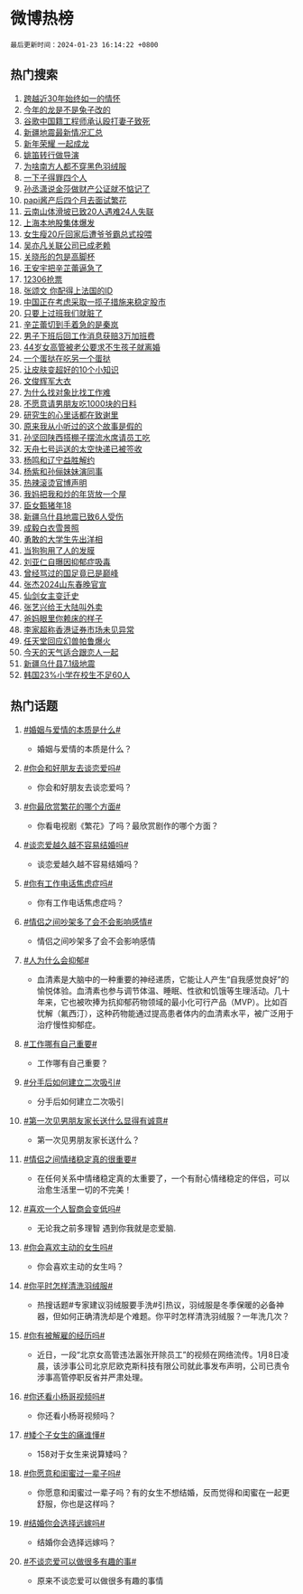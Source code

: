 # 微博热榜

`最后更新时间：2024-01-23 16:14:22 +0800`

## 热门搜索

1. [跨越近30年始终如一的情怀](https://m.weibo.cn/search?containerid=100103type%3D1%26t%3D10%26q%3D%23%E8%B7%A8%E8%B6%8A%E8%BF%9130%E5%B9%B4%E5%A7%8B%E7%BB%88%E5%A6%82%E4%B8%80%E7%9A%84%E6%83%85%E6%80%80%23&stream_entry_id=51&isnewpage=1&extparam=seat%3D1%26stream_entry_id%3D51%26pos%3D0%26c_type%3D51%26q%3D%2523%25E8%25B7%25A8%25E8%25B6%258A%25E8%25BF%259130%25E5%25B9%25B4%25E5%25A7%258B%25E7%25BB%2588%25E5%25A6%2582%25E4%25B8%2580%25E7%259A%2584%25E6%2583%2585%25E6%2580%2580%2523%26dgr%3D0%26cate%3D10103%26filter_type%3Drealtimehot%26display_time%3D1705997660%26pre_seqid%3D170599766097191663797)
1. [今年的龙是不是兔子改的](https://m.weibo.cn/search?containerid=100103type%3D1%26t%3D10%26q%3D%23%E4%BB%8A%E5%B9%B4%E7%9A%84%E9%BE%99%E6%98%AF%E4%B8%8D%E6%98%AF%E5%85%94%E5%AD%90%E6%94%B9%E7%9A%84%23&stream_entry_id=31&isnewpage=1&extparam=seat%3D1%26filter_type%3Drealtimehot%26flag%3D2%26dgr%3D0%26band_rank%3D1%26cate%3D5001%26q%3D%2523%25E4%25BB%258A%25E5%25B9%25B4%25E7%259A%2584%25E9%25BE%2599%25E6%2598%25AF%25E4%25B8%258D%25E6%2598%25AF%25E5%2585%2594%25E5%25AD%2590%25E6%2594%25B9%25E7%259A%2584%2523%26pos%3D0%26c_type%3D31%26realpos%3D1%26stream_entry_id%3D31%26lcate%3D5001%26display_time%3D1705997660%26pre_seqid%3D170599766097191663797)
1. [谷歌中国籍工程师承认殴打妻子致死](https://m.weibo.cn/search?containerid=100103type%3D1%26t%3D10%26q%3D%23%E8%B0%B7%E6%AD%8C%E4%B8%AD%E5%9B%BD%E7%B1%8D%E5%B7%A5%E7%A8%8B%E5%B8%88%E6%89%BF%E8%AE%A4%E6%AE%B4%E6%89%93%E5%A6%BB%E5%AD%90%E8%87%B4%E6%AD%BB%23&stream_entry_id=31&isnewpage=1&extparam=seat%3D1%26filter_type%3Drealtimehot%26flag%3D1%26dgr%3D0%26band_rank%3D2%26cate%3D5001%26q%3D%2523%25E8%25B0%25B7%25E6%25AD%258C%25E4%25B8%25AD%25E5%259B%25BD%25E7%25B1%258D%25E5%25B7%25A5%25E7%25A8%258B%25E5%25B8%2588%25E6%2589%25BF%25E8%25AE%25A4%25E6%25AE%25B4%25E6%2589%2593%25E5%25A6%25BB%25E5%25AD%2590%25E8%2587%25B4%25E6%25AD%25BB%2523%26pos%3D1%26c_type%3D31%26realpos%3D2%26stream_entry_id%3D31%26lcate%3D5001%26display_time%3D1705997660%26pre_seqid%3D170599766097191663797)
1. [新疆地震最新情况汇总](https://m.weibo.cn/search?containerid=100103type%3D1%26t%3D10%26q%3D%23%E6%96%B0%E7%96%86%E5%9C%B0%E9%9C%87%E6%9C%80%E6%96%B0%E6%83%85%E5%86%B5%E6%B1%87%E6%80%BB%23&stream_entry_id=31&isnewpage=1&extparam=seat%3D1%26filter_type%3Drealtimehot%26flag%3D0%26dgr%3D0%26band_rank%3D3%26cate%3D5001%26q%3D%2523%25E6%2596%25B0%25E7%2596%2586%25E5%259C%25B0%25E9%259C%2587%25E6%259C%2580%25E6%2596%25B0%25E6%2583%2585%25E5%2586%25B5%25E6%25B1%2587%25E6%2580%25BB%2523%26pos%3D2%26c_type%3D31%26realpos%3D3%26stream_entry_id%3D31%26lcate%3D5001%26display_time%3D1705997660%26pre_seqid%3D170599766097191663797)
1. [新年荣耀 一起成龙](https://m.weibo.cn/search?containerid=100103type%3D1%26t%3D10%26q%3D%23%E6%96%B0%E5%B9%B4%E8%8D%A3%E8%80%80+%E4%B8%80%E8%B5%B7%E6%88%90%E9%BE%99%23&stream_entry_id=31&isnewpage=1&extparam=seat%3D1%26filter_type%3Drealtimehot%26q%3D%2523%25E6%2596%25B0%25E5%25B9%25B4%25E8%258D%25A3%25E8%2580%2580%2520%25E4%25B8%2580%25E8%25B5%25B7%25E6%2588%2590%25E9%25BE%2599%2523%26dgr%3D0%26band_rank%3D4%26adid%3D219749%26pos%3D3%26is_ad_pos%3D1%26topic_ad%3D1%26c_type%3D31%26cate%3D5001%26stream_entry_id%3D31%26lcate%3D5001%26display_time%3D1705997660%26pre_seqid%3D170599766097191663797)
1. [姚笛转行做导演](https://m.weibo.cn/search?containerid=100103type%3D1%26t%3D10%26q%3D%E5%A7%9A%E7%AC%9B%E8%BD%AC%E8%A1%8C%E5%81%9A%E5%AF%BC%E6%BC%94&stream_entry_id=31&isnewpage=1&extparam=seat%3D1%26filter_type%3Drealtimehot%26flag%3D1%26dgr%3D0%26band_rank%3D4%26cate%3D5001%26q%3D%25E5%25A7%259A%25E7%25AC%259B%25E8%25BD%25AC%25E8%25A1%258C%25E5%2581%259A%25E5%25AF%25BC%25E6%25BC%2594%26pos%3D4%26c_type%3D31%26realpos%3D4%26stream_entry_id%3D31%26lcate%3D5001%26display_time%3D1705997660%26pre_seqid%3D170599766097191663797)
1. [为啥南方人都不穿黑色羽绒服](https://m.weibo.cn/search?containerid=100103type%3D1%26t%3D10%26q%3D%23%E4%B8%BA%E5%95%A5%E5%8D%97%E6%96%B9%E4%BA%BA%E9%83%BD%E4%B8%8D%E7%A9%BF%E9%BB%91%E8%89%B2%E7%BE%BD%E7%BB%92%E6%9C%8D%23&stream_entry_id=31&isnewpage=1&extparam=seat%3D1%26filter_type%3Drealtimehot%26flag%3D2%26dgr%3D0%26band_rank%3D5%26cate%3D5001%26q%3D%2523%25E4%25B8%25BA%25E5%2595%25A5%25E5%258D%2597%25E6%2596%25B9%25E4%25BA%25BA%25E9%2583%25BD%25E4%25B8%258D%25E7%25A9%25BF%25E9%25BB%2591%25E8%2589%25B2%25E7%25BE%25BD%25E7%25BB%2592%25E6%259C%258D%2523%26pos%3D5%26c_type%3D31%26realpos%3D5%26stream_entry_id%3D31%26lcate%3D5001%26display_time%3D1705997660%26pre_seqid%3D170599766097191663797)
1. [一下子得罪四个人](https://m.weibo.cn/search?containerid=100103type%3D1%26t%3D10%26q%3D%E4%B8%80%E4%B8%8B%E5%AD%90%E5%BE%97%E7%BD%AA%E5%9B%9B%E4%B8%AA%E4%BA%BA&stream_entry_id=31&isnewpage=1&extparam=seat%3D1%26filter_type%3Drealtimehot%26flag%3D1%26dgr%3D0%26band_rank%3D6%26cate%3D5001%26q%3D%25E4%25B8%2580%25E4%25B8%258B%25E5%25AD%2590%25E5%25BE%2597%25E7%25BD%25AA%25E5%259B%259B%25E4%25B8%25AA%25E4%25BA%25BA%26pos%3D6%26c_type%3D31%26realpos%3D6%26stream_entry_id%3D31%26lcate%3D5001%26display_time%3D1705997660%26pre_seqid%3D170599766097191663797)
1. [孙丞潇说金莎做财产公证就不惦记了](https://m.weibo.cn/search?containerid=100103type%3D1%26t%3D10%26q%3D%23%E5%AD%99%E4%B8%9E%E6%BD%87%E8%AF%B4%E9%87%91%E8%8E%8E%E5%81%9A%E8%B4%A2%E4%BA%A7%E5%85%AC%E8%AF%81%E5%B0%B1%E4%B8%8D%E6%83%A6%E8%AE%B0%E4%BA%86%23&stream_entry_id=31&isnewpage=1&extparam=seat%3D1%26filter_type%3Drealtimehot%26flag%3D2%26dgr%3D0%26band_rank%3D7%26cate%3D5001%26q%3D%2523%25E5%25AD%2599%25E4%25B8%259E%25E6%25BD%2587%25E8%25AF%25B4%25E9%2587%2591%25E8%258E%258E%25E5%2581%259A%25E8%25B4%25A2%25E4%25BA%25A7%25E5%2585%25AC%25E8%25AF%2581%25E5%25B0%25B1%25E4%25B8%258D%25E6%2583%25A6%25E8%25AE%25B0%25E4%25BA%2586%2523%26pos%3D7%26c_type%3D31%26realpos%3D7%26stream_entry_id%3D31%26lcate%3D5001%26display_time%3D1705997660%26pre_seqid%3D170599766097191663797)
1. [papi酱产后四个月去面试繁花](https://m.weibo.cn/search?containerid=100103type%3D1%26t%3D10%26q%3D%23papi%E9%85%B1%E4%BA%A7%E5%90%8E%E5%9B%9B%E4%B8%AA%E6%9C%88%E5%8E%BB%E9%9D%A2%E8%AF%95%E7%B9%81%E8%8A%B1%23&stream_entry_id=31&isnewpage=1&extparam=seat%3D1%26filter_type%3Drealtimehot%26flag%3D2%26dgr%3D0%26band_rank%3D8%26cate%3D5001%26q%3D%2523papi%25E9%2585%25B1%25E4%25BA%25A7%25E5%2590%258E%25E5%259B%259B%25E4%25B8%25AA%25E6%259C%2588%25E5%258E%25BB%25E9%259D%25A2%25E8%25AF%2595%25E7%25B9%2581%25E8%258A%25B1%2523%26pos%3D8%26c_type%3D31%26realpos%3D8%26stream_entry_id%3D31%26lcate%3D5001%26display_time%3D1705997660%26pre_seqid%3D170599766097191663797)
1. [云南山体滑坡已致20人遇难24人失联](https://m.weibo.cn/search?containerid=100103type%3D1%26t%3D10%26q%3D%23%E4%BA%91%E5%8D%97%E5%B1%B1%E4%BD%93%E6%BB%91%E5%9D%A1%E5%B7%B2%E8%87%B420%E4%BA%BA%E9%81%87%E9%9A%BE24%E4%BA%BA%E5%A4%B1%E8%81%94%23&stream_entry_id=31&isnewpage=1&extparam=seat%3D1%26filter_type%3Drealtimehot%26flag%3D1%26dgr%3D0%26band_rank%3D9%26cate%3D5001%26q%3D%2523%25E4%25BA%2591%25E5%258D%2597%25E5%25B1%25B1%25E4%25BD%2593%25E6%25BB%2591%25E5%259D%25A1%25E5%25B7%25B2%25E8%2587%25B420%25E4%25BA%25BA%25E9%2581%2587%25E9%259A%25BE24%25E4%25BA%25BA%25E5%25A4%25B1%25E8%2581%2594%2523%26pos%3D9%26c_type%3D31%26realpos%3D9%26stream_entry_id%3D31%26lcate%3D5001%26display_time%3D1705997660%26pre_seqid%3D170599766097191663797)
1. [上海本地股集体爆发](https://m.weibo.cn/search?containerid=100103type%3D1%26t%3D10%26q%3D%23%E4%B8%8A%E6%B5%B7%E6%9C%AC%E5%9C%B0%E8%82%A1%E9%9B%86%E4%BD%93%E7%88%86%E5%8F%91%23&stream_entry_id=31&isnewpage=1&extparam=seat%3D1%26filter_type%3Drealtimehot%26flag%3D1%26dgr%3D0%26band_rank%3D10%26cate%3D5001%26q%3D%2523%25E4%25B8%258A%25E6%25B5%25B7%25E6%259C%25AC%25E5%259C%25B0%25E8%2582%25A1%25E9%259B%2586%25E4%25BD%2593%25E7%2588%2586%25E5%258F%2591%2523%26pos%3D10%26c_type%3D31%26realpos%3D10%26stream_entry_id%3D31%26lcate%3D5001%26display_time%3D1705997660%26pre_seqid%3D170599766097191663797)
1. [女生瘦20斤回家后遭爷爷霸总式投喂](https://m.weibo.cn/search?containerid=100103type%3D1%26t%3D10%26q%3D%23%E5%A5%B3%E7%94%9F%E7%98%A620%E6%96%A4%E5%9B%9E%E5%AE%B6%E5%90%8E%E9%81%AD%E7%88%B7%E7%88%B7%E9%9C%B8%E6%80%BB%E5%BC%8F%E6%8A%95%E5%96%82%23&stream_entry_id=31&isnewpage=1&extparam=seat%3D1%26filter_type%3Drealtimehot%26flag%3D32768%26dgr%3D0%26band_rank%3D11%26cate%3D5001%26q%3D%2523%25E5%25A5%25B3%25E7%2594%259F%25E7%2598%25A620%25E6%2596%25A4%25E5%259B%259E%25E5%25AE%25B6%25E5%2590%258E%25E9%2581%25AD%25E7%2588%25B7%25E7%2588%25B7%25E9%259C%25B8%25E6%2580%25BB%25E5%25BC%258F%25E6%258A%2595%25E5%2596%2582%2523%26pos%3D11%26c_type%3D31%26realpos%3D11%26stream_entry_id%3D31%26lcate%3D5001%26display_time%3D1705997660%26pre_seqid%3D170599766097191663797)
1. [吴亦凡关联公司已成老赖](https://m.weibo.cn/search?containerid=100103type%3D1%26t%3D10%26q%3D%23%E5%90%B4%E4%BA%A6%E5%87%A1%E5%85%B3%E8%81%94%E5%85%AC%E5%8F%B8%E5%B7%B2%E6%88%90%E8%80%81%E8%B5%96%23&stream_entry_id=31&isnewpage=1&extparam=seat%3D1%26filter_type%3Drealtimehot%26flag%3D1%26dgr%3D0%26band_rank%3D12%26cate%3D5001%26q%3D%2523%25E5%2590%25B4%25E4%25BA%25A6%25E5%2587%25A1%25E5%2585%25B3%25E8%2581%2594%25E5%2585%25AC%25E5%258F%25B8%25E5%25B7%25B2%25E6%2588%2590%25E8%2580%2581%25E8%25B5%2596%2523%26pos%3D12%26c_type%3D31%26realpos%3D12%26stream_entry_id%3D31%26lcate%3D5001%26display_time%3D1705997660%26pre_seqid%3D170599766097191663797)
1. [关晓彤的包是高脚杯](https://m.weibo.cn/search?containerid=100103type%3D1%26t%3D10%26q%3D%23%E5%85%B3%E6%99%93%E5%BD%A4%E7%9A%84%E5%8C%85%E6%98%AF%E9%AB%98%E8%84%9A%E6%9D%AF%23&stream_entry_id=31&isnewpage=1&extparam=seat%3D1%26filter_type%3Drealtimehot%26flag%3D0%26dgr%3D0%26band_rank%3D13%26cate%3D5001%26q%3D%2523%25E5%2585%25B3%25E6%2599%2593%25E5%25BD%25A4%25E7%259A%2584%25E5%258C%2585%25E6%2598%25AF%25E9%25AB%2598%25E8%2584%259A%25E6%259D%25AF%2523%26pos%3D13%26c_type%3D31%26realpos%3D13%26stream_entry_id%3D31%26lcate%3D5001%26display_time%3D1705997660%26pre_seqid%3D170599766097191663797)
1. [王安宇把辛芷蕾逼急了](https://m.weibo.cn/search?containerid=100103type%3D1%26t%3D10%26q%3D%23%E7%8E%8B%E5%AE%89%E5%AE%87%E6%8A%8A%E8%BE%9B%E8%8A%B7%E8%95%BE%E9%80%BC%E6%80%A5%E4%BA%86%23&stream_entry_id=31&isnewpage=1&extparam=seat%3D1%26filter_type%3Drealtimehot%26flag%3D1%26dgr%3D0%26band_rank%3D14%26cate%3D5001%26q%3D%2523%25E7%258E%258B%25E5%25AE%2589%25E5%25AE%2587%25E6%258A%258A%25E8%25BE%259B%25E8%258A%25B7%25E8%2595%25BE%25E9%2580%25BC%25E6%2580%25A5%25E4%25BA%2586%2523%26pos%3D14%26c_type%3D31%26realpos%3D14%26stream_entry_id%3D31%26lcate%3D5001%26display_time%3D1705997660%26pre_seqid%3D170599766097191663797)
1. [12306抢票](https://m.weibo.cn/search?containerid=100103type%3D1%26t%3D10%26q%3D12306%E6%8A%A2%E7%A5%A8&stream_entry_id=31&isnewpage=1&extparam=seat%3D1%26filter_type%3Drealtimehot%26flag%3D0%26dgr%3D0%26band_rank%3D15%26cate%3D5001%26q%3D12306%25E6%258A%25A2%25E7%25A5%25A8%26pos%3D15%26c_type%3D31%26realpos%3D15%26stream_entry_id%3D31%26lcate%3D5001%26display_time%3D1705997660%26pre_seqid%3D170599766097191663797)
1. [张颂文 你配得上法国的ID](https://m.weibo.cn/search?containerid=100103type%3D1%26t%3D10%26q%3D%E5%BC%A0%E9%A2%82%E6%96%87+%E4%BD%A0%E9%85%8D%E5%BE%97%E4%B8%8A%E6%B3%95%E5%9B%BD%E7%9A%84ID&stream_entry_id=31&isnewpage=1&extparam=seat%3D1%26filter_type%3Drealtimehot%26flag%3D0%26dgr%3D0%26band_rank%3D16%26cate%3D5001%26q%3D%25E5%25BC%25A0%25E9%25A2%2582%25E6%2596%2587%2520%25E4%25BD%25A0%25E9%2585%258D%25E5%25BE%2597%25E4%25B8%258A%25E6%25B3%2595%25E5%259B%25BD%25E7%259A%2584ID%26pos%3D16%26c_type%3D31%26realpos%3D16%26stream_entry_id%3D31%26lcate%3D5001%26display_time%3D1705997660%26pre_seqid%3D170599766097191663797)
1. [中国正在考虑采取一揽子措施来稳定股市](https://m.weibo.cn/search?containerid=100103type%3D1%26t%3D10%26q%3D%23%E4%B8%AD%E5%9B%BD%E6%AD%A3%E5%9C%A8%E8%80%83%E8%99%91%E9%87%87%E5%8F%96%E4%B8%80%E6%8F%BD%E5%AD%90%E6%8E%AA%E6%96%BD%E6%9D%A5%E7%A8%B3%E5%AE%9A%E8%82%A1%E5%B8%82%23&stream_entry_id=31&isnewpage=1&extparam=seat%3D1%26filter_type%3Drealtimehot%26flag%3D0%26dgr%3D0%26band_rank%3D17%26cate%3D5001%26q%3D%2523%25E4%25B8%25AD%25E5%259B%25BD%25E6%25AD%25A3%25E5%259C%25A8%25E8%2580%2583%25E8%2599%2591%25E9%2587%2587%25E5%258F%2596%25E4%25B8%2580%25E6%258F%25BD%25E5%25AD%2590%25E6%258E%25AA%25E6%2596%25BD%25E6%259D%25A5%25E7%25A8%25B3%25E5%25AE%259A%25E8%2582%25A1%25E5%25B8%2582%2523%26pos%3D17%26c_type%3D31%26realpos%3D17%26stream_entry_id%3D31%26lcate%3D5001%26display_time%3D1705997660%26pre_seqid%3D170599766097191663797)
1. [只要上过班我们就脏了](https://m.weibo.cn/search?containerid=100103type%3D1%26t%3D10%26q%3D%E5%8F%AA%E8%A6%81%E4%B8%8A%E8%BF%87%E7%8F%AD%E6%88%91%E4%BB%AC%E5%B0%B1%E8%84%8F%E4%BA%86&stream_entry_id=31&isnewpage=1&extparam=seat%3D1%26filter_type%3Drealtimehot%26flag%3D0%26dgr%3D0%26band_rank%3D18%26cate%3D5001%26q%3D%25E5%258F%25AA%25E8%25A6%2581%25E4%25B8%258A%25E8%25BF%2587%25E7%258F%25AD%25E6%2588%2591%25E4%25BB%25AC%25E5%25B0%25B1%25E8%2584%258F%25E4%25BA%2586%26pos%3D18%26c_type%3D31%26realpos%3D18%26stream_entry_id%3D31%26lcate%3D5001%26display_time%3D1705997660%26pre_seqid%3D170599766097191663797)
1. [辛芷蕾切到手着急的是秦岚](https://m.weibo.cn/search?containerid=100103type%3D1%26t%3D10%26q%3D%23%E8%BE%9B%E8%8A%B7%E8%95%BE%E5%88%87%E5%88%B0%E6%89%8B%E7%9D%80%E6%80%A5%E7%9A%84%E6%98%AF%E7%A7%A6%E5%B2%9A%23&stream_entry_id=31&isnewpage=1&extparam=seat%3D1%26filter_type%3Drealtimehot%26flag%3D1%26dgr%3D0%26band_rank%3D19%26cate%3D5001%26q%3D%2523%25E8%25BE%259B%25E8%258A%25B7%25E8%2595%25BE%25E5%2588%2587%25E5%2588%25B0%25E6%2589%258B%25E7%259D%2580%25E6%2580%25A5%25E7%259A%2584%25E6%2598%25AF%25E7%25A7%25A6%25E5%25B2%259A%2523%26pos%3D19%26c_type%3D31%26realpos%3D19%26stream_entry_id%3D31%26lcate%3D5001%26display_time%3D1705997660%26pre_seqid%3D170599766097191663797)
1. [男子下班后回工作消息获赔3万加班费](https://m.weibo.cn/search?containerid=100103type%3D1%26t%3D10%26q%3D%23%E7%94%B7%E5%AD%90%E4%B8%8B%E7%8F%AD%E5%90%8E%E5%9B%9E%E5%B7%A5%E4%BD%9C%E6%B6%88%E6%81%AF%E8%8E%B7%E8%B5%943%E4%B8%87%E5%8A%A0%E7%8F%AD%E8%B4%B9%23&stream_entry_id=31&isnewpage=1&extparam=seat%3D1%26filter_type%3Drealtimehot%26flag%3D0%26dgr%3D0%26band_rank%3D20%26cate%3D5001%26q%3D%2523%25E7%2594%25B7%25E5%25AD%2590%25E4%25B8%258B%25E7%258F%25AD%25E5%2590%258E%25E5%259B%259E%25E5%25B7%25A5%25E4%25BD%259C%25E6%25B6%2588%25E6%2581%25AF%25E8%258E%25B7%25E8%25B5%25943%25E4%25B8%2587%25E5%258A%25A0%25E7%258F%25AD%25E8%25B4%25B9%2523%26pos%3D20%26c_type%3D31%26realpos%3D20%26stream_entry_id%3D31%26lcate%3D5001%26display_time%3D1705997660%26pre_seqid%3D170599766097191663797)
1. [44岁女高管被老公要求不生孩子就离婚](https://m.weibo.cn/search?containerid=100103type%3D1%26t%3D10%26q%3D%2344%E5%B2%81%E5%A5%B3%E9%AB%98%E7%AE%A1%E8%A2%AB%E8%80%81%E5%85%AC%E8%A6%81%E6%B1%82%E4%B8%8D%E7%94%9F%E5%AD%A9%E5%AD%90%E5%B0%B1%E7%A6%BB%E5%A9%9A%23&stream_entry_id=31&isnewpage=1&extparam=seat%3D1%26filter_type%3Drealtimehot%26flag%3D0%26dgr%3D0%26band_rank%3D21%26cate%3D5001%26q%3D%252344%25E5%25B2%2581%25E5%25A5%25B3%25E9%25AB%2598%25E7%25AE%25A1%25E8%25A2%25AB%25E8%2580%2581%25E5%2585%25AC%25E8%25A6%2581%25E6%25B1%2582%25E4%25B8%258D%25E7%2594%259F%25E5%25AD%25A9%25E5%25AD%2590%25E5%25B0%25B1%25E7%25A6%25BB%25E5%25A9%259A%2523%26pos%3D21%26c_type%3D31%26realpos%3D21%26stream_entry_id%3D31%26lcate%3D5001%26display_time%3D1705997660%26pre_seqid%3D170599766097191663797)
1. [一个蛋挞在吃另一个蛋挞](https://m.weibo.cn/search?containerid=100103type%3D1%26t%3D10%26q%3D%E4%B8%80%E4%B8%AA%E8%9B%8B%E6%8C%9E%E5%9C%A8%E5%90%83%E5%8F%A6%E4%B8%80%E4%B8%AA%E8%9B%8B%E6%8C%9E&stream_entry_id=31&isnewpage=1&extparam=seat%3D1%26filter_type%3Drealtimehot%26flag%3D1%26dgr%3D0%26band_rank%3D22%26cate%3D5001%26q%3D%25E4%25B8%2580%25E4%25B8%25AA%25E8%259B%258B%25E6%258C%259E%25E5%259C%25A8%25E5%2590%2583%25E5%258F%25A6%25E4%25B8%2580%25E4%25B8%25AA%25E8%259B%258B%25E6%258C%259E%26pos%3D22%26c_type%3D31%26realpos%3D22%26stream_entry_id%3D31%26lcate%3D5001%26display_time%3D1705997660%26pre_seqid%3D170599766097191663797)
1. [让皮肤变超好的10个小知识](https://m.weibo.cn/search?containerid=100103type%3D1%26t%3D10%26q%3D%E8%AE%A9%E7%9A%AE%E8%82%A4%E5%8F%98%E8%B6%85%E5%A5%BD%E7%9A%8410%E4%B8%AA%E5%B0%8F%E7%9F%A5%E8%AF%86&stream_entry_id=31&isnewpage=1&extparam=seat%3D1%26filter_type%3Drealtimehot%26flag%3D1%26dgr%3D0%26band_rank%3D23%26cate%3D5001%26q%3D%25E8%25AE%25A9%25E7%259A%25AE%25E8%2582%25A4%25E5%258F%2598%25E8%25B6%2585%25E5%25A5%25BD%25E7%259A%258410%25E4%25B8%25AA%25E5%25B0%258F%25E7%259F%25A5%25E8%25AF%2586%26pos%3D23%26c_type%3D31%26realpos%3D23%26stream_entry_id%3D31%26lcate%3D5001%26display_time%3D1705997660%26pre_seqid%3D170599766097191663797)
1. [文俊辉军大衣](https://m.weibo.cn/search?containerid=100103type%3D1%26t%3D10%26q%3D%23%E6%96%87%E4%BF%8A%E8%BE%89%E5%86%9B%E5%A4%A7%E8%A1%A3%23&stream_entry_id=31&isnewpage=1&extparam=seat%3D1%26filter_type%3Drealtimehot%26flag%3D1%26dgr%3D0%26band_rank%3D24%26cate%3D5001%26q%3D%2523%25E6%2596%2587%25E4%25BF%258A%25E8%25BE%2589%25E5%2586%259B%25E5%25A4%25A7%25E8%25A1%25A3%2523%26pos%3D24%26c_type%3D31%26realpos%3D24%26stream_entry_id%3D31%26lcate%3D5001%26display_time%3D1705997660%26pre_seqid%3D170599766097191663797)
1. [为什么找对象比找工作难](https://m.weibo.cn/search?containerid=100103type%3D1%26t%3D10%26q%3D%23%E4%B8%BA%E4%BB%80%E4%B9%88%E6%89%BE%E5%AF%B9%E8%B1%A1%E6%AF%94%E6%89%BE%E5%B7%A5%E4%BD%9C%E9%9A%BE%23&stream_entry_id=31&isnewpage=1&extparam=seat%3D1%26filter_type%3Drealtimehot%26flag%3D1%26dgr%3D0%26band_rank%3D25%26cate%3D5001%26q%3D%2523%25E4%25B8%25BA%25E4%25BB%2580%25E4%25B9%2588%25E6%2589%25BE%25E5%25AF%25B9%25E8%25B1%25A1%25E6%25AF%2594%25E6%2589%25BE%25E5%25B7%25A5%25E4%25BD%259C%25E9%259A%25BE%2523%26pos%3D25%26c_type%3D31%26realpos%3D25%26stream_entry_id%3D31%26lcate%3D5001%26display_time%3D1705997660%26pre_seqid%3D170599766097191663797)
1. [不愿意请男朋友吃1000块的日料](https://m.weibo.cn/search?containerid=100103type%3D1%26t%3D10%26q%3D%E4%B8%8D%E6%84%BF%E6%84%8F%E8%AF%B7%E7%94%B7%E6%9C%8B%E5%8F%8B%E5%90%831000%E5%9D%97%E7%9A%84%E6%97%A5%E6%96%99&stream_entry_id=31&isnewpage=1&extparam=seat%3D1%26filter_type%3Drealtimehot%26flag%3D0%26dgr%3D0%26band_rank%3D26%26cate%3D5001%26q%3D%25E4%25B8%258D%25E6%2584%25BF%25E6%2584%258F%25E8%25AF%25B7%25E7%2594%25B7%25E6%259C%258B%25E5%258F%258B%25E5%2590%25831000%25E5%259D%2597%25E7%259A%2584%25E6%2597%25A5%25E6%2596%2599%26pos%3D26%26c_type%3D31%26realpos%3D26%26stream_entry_id%3D31%26lcate%3D5001%26display_time%3D1705997660%26pre_seqid%3D170599766097191663797)
1. [研究生的心里话都在致谢里](https://m.weibo.cn/search?containerid=100103type%3D1%26t%3D10%26q%3D%23%E7%A0%94%E7%A9%B6%E7%94%9F%E7%9A%84%E5%BF%83%E9%87%8C%E8%AF%9D%E9%83%BD%E5%9C%A8%E8%87%B4%E8%B0%A2%E9%87%8C%23&stream_entry_id=31&isnewpage=1&extparam=seat%3D1%26filter_type%3Drealtimehot%26flag%3D0%26dgr%3D0%26band_rank%3D27%26cate%3D5001%26q%3D%2523%25E7%25A0%2594%25E7%25A9%25B6%25E7%2594%259F%25E7%259A%2584%25E5%25BF%2583%25E9%2587%258C%25E8%25AF%259D%25E9%2583%25BD%25E5%259C%25A8%25E8%2587%25B4%25E8%25B0%25A2%25E9%2587%258C%2523%26pos%3D27%26c_type%3D31%26realpos%3D27%26stream_entry_id%3D31%26lcate%3D5001%26display_time%3D1705997660%26pre_seqid%3D170599766097191663797)
1. [原来我从小听过的这个故事是假的](https://m.weibo.cn/search?containerid=100103type%3D1%26t%3D10%26q%3D%23%E5%8E%9F%E6%9D%A5%E6%88%91%E4%BB%8E%E5%B0%8F%E5%90%AC%E8%BF%87%E7%9A%84%E8%BF%99%E4%B8%AA%E6%95%85%E4%BA%8B%E6%98%AF%E5%81%87%E7%9A%84%23&stream_entry_id=31&isnewpage=1&extparam=seat%3D1%26filter_type%3Drealtimehot%26flag%3D1%26dgr%3D0%26band_rank%3D28%26cate%3D5001%26q%3D%2523%25E5%258E%259F%25E6%259D%25A5%25E6%2588%2591%25E4%25BB%258E%25E5%25B0%258F%25E5%2590%25AC%25E8%25BF%2587%25E7%259A%2584%25E8%25BF%2599%25E4%25B8%25AA%25E6%2595%2585%25E4%25BA%258B%25E6%2598%25AF%25E5%2581%2587%25E7%259A%2584%2523%26pos%3D28%26c_type%3D31%26realpos%3D28%26stream_entry_id%3D31%26lcate%3D5001%26display_time%3D1705997660%26pre_seqid%3D170599766097191663797)
1. [孙坚回陕西搭棚子摆流水席请员工吃](https://m.weibo.cn/search?containerid=100103type%3D1%26t%3D10%26q%3D%23%E5%AD%99%E5%9D%9A%E5%9B%9E%E9%99%95%E8%A5%BF%E6%90%AD%E6%A3%9A%E5%AD%90%E6%91%86%E6%B5%81%E6%B0%B4%E5%B8%AD%E8%AF%B7%E5%91%98%E5%B7%A5%E5%90%83%23&stream_entry_id=31&isnewpage=1&extparam=seat%3D1%26filter_type%3Drealtimehot%26flag%3D1%26dgr%3D0%26band_rank%3D29%26cate%3D5001%26q%3D%2523%25E5%25AD%2599%25E5%259D%259A%25E5%259B%259E%25E9%2599%2595%25E8%25A5%25BF%25E6%2590%25AD%25E6%25A3%259A%25E5%25AD%2590%25E6%2591%2586%25E6%25B5%2581%25E6%25B0%25B4%25E5%25B8%25AD%25E8%25AF%25B7%25E5%2591%2598%25E5%25B7%25A5%25E5%2590%2583%2523%26pos%3D29%26c_type%3D31%26realpos%3D29%26stream_entry_id%3D31%26lcate%3D5001%26display_time%3D1705997660%26pre_seqid%3D170599766097191663797)
1. [天舟七号运送的太空快递已被签收](https://m.weibo.cn/search?containerid=100103type%3D1%26t%3D10%26q%3D%23%E5%A4%A9%E8%88%9F%E4%B8%83%E5%8F%B7%E8%BF%90%E9%80%81%E7%9A%84%E5%A4%AA%E7%A9%BA%E5%BF%AB%E9%80%92%E5%B7%B2%E8%A2%AB%E7%AD%BE%E6%94%B6%23&stream_entry_id=31&isnewpage=1&extparam=seat%3D1%26filter_type%3Drealtimehot%26flag%3D1%26dgr%3D0%26band_rank%3D30%26cate%3D5001%26q%3D%2523%25E5%25A4%25A9%25E8%2588%259F%25E4%25B8%2583%25E5%258F%25B7%25E8%25BF%2590%25E9%2580%2581%25E7%259A%2584%25E5%25A4%25AA%25E7%25A9%25BA%25E5%25BF%25AB%25E9%2580%2592%25E5%25B7%25B2%25E8%25A2%25AB%25E7%25AD%25BE%25E6%2594%25B6%2523%26pos%3D30%26c_type%3D31%26realpos%3D30%26stream_entry_id%3D31%26lcate%3D5001%26display_time%3D1705997660%26pre_seqid%3D170599766097191663797)
1. [杨鸣和辽宁益胜解约](https://m.weibo.cn/search?containerid=100103type%3D1%26t%3D10%26q%3D%23%E6%9D%A8%E9%B8%A3%E5%92%8C%E8%BE%BD%E5%AE%81%E7%9B%8A%E8%83%9C%E8%A7%A3%E7%BA%A6%23&stream_entry_id=31&isnewpage=1&extparam=seat%3D1%26filter_type%3Drealtimehot%26flag%3D1%26dgr%3D0%26band_rank%3D31%26cate%3D5001%26q%3D%2523%25E6%259D%25A8%25E9%25B8%25A3%25E5%2592%258C%25E8%25BE%25BD%25E5%25AE%2581%25E7%259B%258A%25E8%2583%259C%25E8%25A7%25A3%25E7%25BA%25A6%2523%26pos%3D31%26c_type%3D31%26realpos%3D31%26stream_entry_id%3D31%26lcate%3D5001%26display_time%3D1705997660%26pre_seqid%3D170599766097191663797)
1. [杨紫和孙俪妹妹演同事](https://m.weibo.cn/search?containerid=100103type%3D1%26t%3D10%26q%3D%23%E6%9D%A8%E7%B4%AB%E5%92%8C%E5%AD%99%E4%BF%AA%E5%A6%B9%E5%A6%B9%E6%BC%94%E5%90%8C%E4%BA%8B%23&stream_entry_id=31&isnewpage=1&extparam=seat%3D1%26filter_type%3Drealtimehot%26flag%3D0%26dgr%3D0%26band_rank%3D32%26cate%3D5001%26q%3D%2523%25E6%259D%25A8%25E7%25B4%25AB%25E5%2592%258C%25E5%25AD%2599%25E4%25BF%25AA%25E5%25A6%25B9%25E5%25A6%25B9%25E6%25BC%2594%25E5%2590%258C%25E4%25BA%258B%2523%26pos%3D32%26c_type%3D31%26realpos%3D32%26stream_entry_id%3D31%26lcate%3D5001%26display_time%3D1705997660%26pre_seqid%3D170599766097191663797)
1. [热辣滚烫官博声明](https://m.weibo.cn/search?containerid=100103type%3D1%26t%3D10%26q%3D%23%E7%83%AD%E8%BE%A3%E6%BB%9A%E7%83%AB%E5%AE%98%E5%8D%9A%E5%A3%B0%E6%98%8E%23&stream_entry_id=31&isnewpage=1&extparam=seat%3D1%26filter_type%3Drealtimehot%26flag%3D0%26dgr%3D0%26band_rank%3D33%26cate%3D5001%26q%3D%2523%25E7%2583%25AD%25E8%25BE%25A3%25E6%25BB%259A%25E7%2583%25AB%25E5%25AE%2598%25E5%258D%259A%25E5%25A3%25B0%25E6%2598%258E%2523%26pos%3D33%26c_type%3D31%26realpos%3D33%26stream_entry_id%3D31%26lcate%3D5001%26display_time%3D1705997660%26pre_seqid%3D170599766097191663797)
1. [我妈把我和炒的年货放一个屋](https://m.weibo.cn/search?containerid=100103type%3D1%26t%3D10%26q%3D%E6%88%91%E5%A6%88%E6%8A%8A%E6%88%91%E5%92%8C%E7%82%92%E7%9A%84%E5%B9%B4%E8%B4%A7%E6%94%BE%E4%B8%80%E4%B8%AA%E5%B1%8B&stream_entry_id=31&isnewpage=1&extparam=seat%3D1%26filter_type%3Drealtimehot%26flag%3D0%26dgr%3D0%26band_rank%3D34%26cate%3D5001%26q%3D%25E6%2588%2591%25E5%25A6%2588%25E6%258A%258A%25E6%2588%2591%25E5%2592%258C%25E7%2582%2592%25E7%259A%2584%25E5%25B9%25B4%25E8%25B4%25A7%25E6%2594%25BE%25E4%25B8%2580%25E4%25B8%25AA%25E5%25B1%258B%26pos%3D34%26c_type%3D31%26realpos%3D34%26stream_entry_id%3D31%26lcate%3D5001%26display_time%3D1705997660%26pre_seqid%3D170599766097191663797)
1. [臣女甄猪年18](https://m.weibo.cn/search?containerid=100103type%3D1%26t%3D10%26q%3D%E8%87%A3%E5%A5%B3%E7%94%84%E7%8C%AA%E5%B9%B418&stream_entry_id=31&isnewpage=1&extparam=seat%3D1%26filter_type%3Drealtimehot%26flag%3D1%26dgr%3D0%26band_rank%3D35%26cate%3D5001%26q%3D%25E8%2587%25A3%25E5%25A5%25B3%25E7%2594%2584%25E7%258C%25AA%25E5%25B9%25B418%26pos%3D35%26c_type%3D31%26realpos%3D35%26stream_entry_id%3D31%26lcate%3D5001%26display_time%3D1705997660%26pre_seqid%3D170599766097191663797)
1. [新疆乌什县地震已致6人受伤](https://m.weibo.cn/search?containerid=100103type%3D1%26t%3D10%26q%3D%23%E6%96%B0%E7%96%86%E4%B9%8C%E4%BB%80%E5%8E%BF%E5%9C%B0%E9%9C%87%E5%B7%B2%E8%87%B46%E4%BA%BA%E5%8F%97%E4%BC%A4%23&stream_entry_id=31&isnewpage=1&extparam=seat%3D1%26filter_type%3Drealtimehot%26flag%3D1%26dgr%3D0%26band_rank%3D36%26cate%3D5001%26q%3D%2523%25E6%2596%25B0%25E7%2596%2586%25E4%25B9%258C%25E4%25BB%2580%25E5%258E%25BF%25E5%259C%25B0%25E9%259C%2587%25E5%25B7%25B2%25E8%2587%25B46%25E4%25BA%25BA%25E5%258F%2597%25E4%25BC%25A4%2523%26pos%3D36%26c_type%3D31%26realpos%3D36%26stream_entry_id%3D31%26lcate%3D5001%26display_time%3D1705997660%26pre_seqid%3D170599766097191663797)
1. [成毅白衣雪景照](https://m.weibo.cn/search?containerid=100103type%3D1%26t%3D10%26q%3D%23%E6%88%90%E6%AF%85%E7%99%BD%E8%A1%A3%E9%9B%AA%E6%99%AF%E7%85%A7%23&stream_entry_id=31&isnewpage=1&extparam=seat%3D1%26filter_type%3Drealtimehot%26flag%3D1%26dgr%3D0%26band_rank%3D37%26cate%3D5001%26q%3D%2523%25E6%2588%2590%25E6%25AF%2585%25E7%2599%25BD%25E8%25A1%25A3%25E9%259B%25AA%25E6%2599%25AF%25E7%2585%25A7%2523%26pos%3D37%26c_type%3D31%26realpos%3D37%26stream_entry_id%3D31%26lcate%3D5001%26display_time%3D1705997660%26pre_seqid%3D170599766097191663797)
1. [勇敢的大学生先出洋相](https://m.weibo.cn/search?containerid=100103type%3D1%26t%3D10%26q%3D%23%E5%8B%87%E6%95%A2%E7%9A%84%E5%A4%A7%E5%AD%A6%E7%94%9F%E5%85%88%E5%87%BA%E6%B4%8B%E7%9B%B8%23&stream_entry_id=31&isnewpage=1&extparam=seat%3D1%26filter_type%3Drealtimehot%26flag%3D1%26dgr%3D0%26band_rank%3D38%26cate%3D5001%26q%3D%2523%25E5%258B%2587%25E6%2595%25A2%25E7%259A%2584%25E5%25A4%25A7%25E5%25AD%25A6%25E7%2594%259F%25E5%2585%2588%25E5%2587%25BA%25E6%25B4%258B%25E7%259B%25B8%2523%26pos%3D38%26c_type%3D31%26realpos%3D38%26stream_entry_id%3D31%26lcate%3D5001%26display_time%3D1705997660%26pre_seqid%3D170599766097191663797)
1. [当狗狗用了人的发膜](https://m.weibo.cn/search?containerid=100103type%3D1%26t%3D10%26q%3D%23%E5%BD%93%E7%8B%97%E7%8B%97%E7%94%A8%E4%BA%86%E4%BA%BA%E7%9A%84%E5%8F%91%E8%86%9C%23&stream_entry_id=31&isnewpage=1&extparam=seat%3D1%26filter_type%3Drealtimehot%26flag%3D0%26dgr%3D0%26band_rank%3D39%26cate%3D5001%26q%3D%2523%25E5%25BD%2593%25E7%258B%2597%25E7%258B%2597%25E7%2594%25A8%25E4%25BA%2586%25E4%25BA%25BA%25E7%259A%2584%25E5%258F%2591%25E8%2586%259C%2523%26pos%3D39%26c_type%3D31%26realpos%3D39%26stream_entry_id%3D31%26lcate%3D5001%26display_time%3D1705997660%26pre_seqid%3D170599766097191663797)
1. [刘亚仁自曝因抑郁症吸毒](https://m.weibo.cn/search?containerid=100103type%3D1%26t%3D10%26q%3D%23%E5%88%98%E4%BA%9A%E4%BB%81%E8%87%AA%E6%9B%9D%E5%9B%A0%E6%8A%91%E9%83%81%E7%97%87%E5%90%B8%E6%AF%92%23&stream_entry_id=31&isnewpage=1&extparam=seat%3D1%26filter_type%3Drealtimehot%26flag%3D0%26dgr%3D0%26band_rank%3D40%26cate%3D5001%26q%3D%2523%25E5%2588%2598%25E4%25BA%259A%25E4%25BB%2581%25E8%2587%25AA%25E6%259B%259D%25E5%259B%25A0%25E6%258A%2591%25E9%2583%2581%25E7%2597%2587%25E5%2590%25B8%25E6%25AF%2592%2523%26pos%3D40%26c_type%3D31%26realpos%3D40%26stream_entry_id%3D31%26lcate%3D5001%26display_time%3D1705997660%26pre_seqid%3D170599766097191663797)
1. [曾经骂过的国足竟已是巅峰](https://m.weibo.cn/search?containerid=100103type%3D1%26t%3D10%26q%3D%23%E6%9B%BE%E7%BB%8F%E9%AA%82%E8%BF%87%E7%9A%84%E5%9B%BD%E8%B6%B3%E7%AB%9F%E5%B7%B2%E6%98%AF%E5%B7%85%E5%B3%B0%23&stream_entry_id=31&isnewpage=1&extparam=seat%3D1%26filter_type%3Drealtimehot%26flag%3D1%26dgr%3D0%26band_rank%3D41%26cate%3D5001%26q%3D%2523%25E6%259B%25BE%25E7%25BB%258F%25E9%25AA%2582%25E8%25BF%2587%25E7%259A%2584%25E5%259B%25BD%25E8%25B6%25B3%25E7%25AB%259F%25E5%25B7%25B2%25E6%2598%25AF%25E5%25B7%2585%25E5%25B3%25B0%2523%26pos%3D41%26c_type%3D31%26realpos%3D41%26stream_entry_id%3D31%26lcate%3D5001%26display_time%3D1705997660%26pre_seqid%3D170599766097191663797)
1. [张杰2024山东春晚官宣](https://m.weibo.cn/search?containerid=100103type%3D1%26t%3D10%26q%3D%23%E5%BC%A0%E6%9D%B02024%E5%B1%B1%E4%B8%9C%E6%98%A5%E6%99%9A%E5%AE%98%E5%AE%A3%23&stream_entry_id=31&isnewpage=1&extparam=seat%3D1%26filter_type%3Drealtimehot%26flag%3D1%26dgr%3D0%26band_rank%3D42%26cate%3D5001%26q%3D%2523%25E5%25BC%25A0%25E6%259D%25B02024%25E5%25B1%25B1%25E4%25B8%259C%25E6%2598%25A5%25E6%2599%259A%25E5%25AE%2598%25E5%25AE%25A3%2523%26pos%3D42%26c_type%3D31%26realpos%3D42%26stream_entry_id%3D31%26lcate%3D5001%26display_time%3D1705997660%26pre_seqid%3D170599766097191663797)
1. [仙剑女主变迁史](https://m.weibo.cn/search?containerid=100103type%3D1%26t%3D10%26q%3D%E4%BB%99%E5%89%91%E5%A5%B3%E4%B8%BB%E5%8F%98%E8%BF%81%E5%8F%B2&stream_entry_id=31&isnewpage=1&extparam=seat%3D1%26filter_type%3Drealtimehot%26flag%3D0%26dgr%3D0%26band_rank%3D43%26cate%3D5001%26q%3D%25E4%25BB%2599%25E5%2589%2591%25E5%25A5%25B3%25E4%25B8%25BB%25E5%258F%2598%25E8%25BF%2581%25E5%258F%25B2%26pos%3D43%26c_type%3D31%26realpos%3D43%26stream_entry_id%3D31%26lcate%3D5001%26display_time%3D1705997660%26pre_seqid%3D170599766097191663797)
1. [张艺兴给王大陆叫外卖](https://m.weibo.cn/search?containerid=100103type%3D1%26t%3D10%26q%3D%23%E5%BC%A0%E8%89%BA%E5%85%B4%E7%BB%99%E7%8E%8B%E5%A4%A7%E9%99%86%E5%8F%AB%E5%A4%96%E5%8D%96%23&stream_entry_id=31&isnewpage=1&extparam=seat%3D1%26filter_type%3Drealtimehot%26flag%3D1%26dgr%3D0%26band_rank%3D44%26cate%3D5001%26q%3D%2523%25E5%25BC%25A0%25E8%2589%25BA%25E5%2585%25B4%25E7%25BB%2599%25E7%258E%258B%25E5%25A4%25A7%25E9%2599%2586%25E5%258F%25AB%25E5%25A4%2596%25E5%258D%2596%2523%26pos%3D44%26c_type%3D31%26realpos%3D44%26stream_entry_id%3D31%26lcate%3D5001%26display_time%3D1705997660%26pre_seqid%3D170599766097191663797)
1. [爸妈眼里你赖床的样子](https://m.weibo.cn/search?containerid=100103type%3D1%26t%3D10%26q%3D%E7%88%B8%E5%A6%88%E7%9C%BC%E9%87%8C%E4%BD%A0%E8%B5%96%E5%BA%8A%E7%9A%84%E6%A0%B7%E5%AD%90&stream_entry_id=31&isnewpage=1&extparam=seat%3D1%26filter_type%3Drealtimehot%26flag%3D1%26dgr%3D0%26band_rank%3D45%26cate%3D5001%26q%3D%25E7%2588%25B8%25E5%25A6%2588%25E7%259C%25BC%25E9%2587%258C%25E4%25BD%25A0%25E8%25B5%2596%25E5%25BA%258A%25E7%259A%2584%25E6%25A0%25B7%25E5%25AD%2590%26pos%3D45%26c_type%3D31%26realpos%3D45%26stream_entry_id%3D31%26lcate%3D5001%26display_time%3D1705997660%26pre_seqid%3D170599766097191663797)
1. [李家超称香港证券市场未见异常](https://m.weibo.cn/search?containerid=100103type%3D1%26t%3D10%26q%3D%23%E6%9D%8E%E5%AE%B6%E8%B6%85%E7%A7%B0%E9%A6%99%E6%B8%AF%E8%AF%81%E5%88%B8%E5%B8%82%E5%9C%BA%E6%9C%AA%E8%A7%81%E5%BC%82%E5%B8%B8%23&stream_entry_id=31&isnewpage=1&extparam=seat%3D1%26filter_type%3Drealtimehot%26flag%3D1%26dgr%3D0%26band_rank%3D46%26cate%3D5001%26q%3D%2523%25E6%259D%258E%25E5%25AE%25B6%25E8%25B6%2585%25E7%25A7%25B0%25E9%25A6%2599%25E6%25B8%25AF%25E8%25AF%2581%25E5%2588%25B8%25E5%25B8%2582%25E5%259C%25BA%25E6%259C%25AA%25E8%25A7%2581%25E5%25BC%2582%25E5%25B8%25B8%2523%26pos%3D46%26c_type%3D31%26realpos%3D46%26stream_entry_id%3D31%26lcate%3D5001%26display_time%3D1705997660%26pre_seqid%3D170599766097191663797)
1. [任天堂回应幻兽帕鲁爆火](https://m.weibo.cn/search?containerid=100103type%3D1%26t%3D10%26q%3D%23%E4%BB%BB%E5%A4%A9%E5%A0%82%E5%9B%9E%E5%BA%94%E5%B9%BB%E5%85%BD%E5%B8%95%E9%B2%81%E7%88%86%E7%81%AB%23&stream_entry_id=31&isnewpage=1&extparam=seat%3D1%26filter_type%3Drealtimehot%26flag%3D0%26dgr%3D0%26band_rank%3D47%26cate%3D5001%26q%3D%2523%25E4%25BB%25BB%25E5%25A4%25A9%25E5%25A0%2582%25E5%259B%259E%25E5%25BA%2594%25E5%25B9%25BB%25E5%2585%25BD%25E5%25B8%2595%25E9%25B2%2581%25E7%2588%2586%25E7%2581%25AB%2523%26pos%3D47%26c_type%3D31%26realpos%3D47%26stream_entry_id%3D31%26lcate%3D5001%26display_time%3D1705997660%26pre_seqid%3D170599766097191663797)
1. [今天的天气适合跟恋人一起](https://m.weibo.cn/search?containerid=100103type%3D1%26t%3D10%26q%3D%E4%BB%8A%E5%A4%A9%E7%9A%84%E5%A4%A9%E6%B0%94%E9%80%82%E5%90%88%E8%B7%9F%E6%81%8B%E4%BA%BA%E4%B8%80%E8%B5%B7&stream_entry_id=31&isnewpage=1&extparam=seat%3D1%26filter_type%3Drealtimehot%26flag%3D1%26dgr%3D0%26band_rank%3D48%26cate%3D5001%26q%3D%25E4%25BB%258A%25E5%25A4%25A9%25E7%259A%2584%25E5%25A4%25A9%25E6%25B0%2594%25E9%2580%2582%25E5%2590%2588%25E8%25B7%259F%25E6%2581%258B%25E4%25BA%25BA%25E4%25B8%2580%25E8%25B5%25B7%26pos%3D48%26c_type%3D31%26realpos%3D48%26stream_entry_id%3D31%26lcate%3D5001%26display_time%3D1705997660%26pre_seqid%3D170599766097191663797)
1. [新疆乌什县7.1级地震](https://m.weibo.cn/search?containerid=100103type%3D1%26t%3D10%26q%3D%23%E6%96%B0%E7%96%86%E4%B9%8C%E4%BB%80%E5%8E%BF7.1%E7%BA%A7%E5%9C%B0%E9%9C%87%23&stream_entry_id=31&isnewpage=1&extparam=seat%3D1%26filter_type%3Drealtimehot%26flag%3D0%26dgr%3D0%26band_rank%3D49%26cate%3D5001%26q%3D%2523%25E6%2596%25B0%25E7%2596%2586%25E4%25B9%258C%25E4%25BB%2580%25E5%258E%25BF7.1%25E7%25BA%25A7%25E5%259C%25B0%25E9%259C%2587%2523%26pos%3D49%26c_type%3D31%26realpos%3D49%26stream_entry_id%3D31%26lcate%3D5001%26display_time%3D1705997660%26pre_seqid%3D170599766097191663797)
1. [韩国23%小学在校生不足60人](https://m.weibo.cn/search?containerid=100103type%3D1%26t%3D10%26q%3D%23%E9%9F%A9%E5%9B%BD23%25%E5%B0%8F%E5%AD%A6%E5%9C%A8%E6%A0%A1%E7%94%9F%E4%B8%8D%E8%B6%B360%E4%BA%BA%23&stream_entry_id=31&isnewpage=1&extparam=seat%3D1%26filter_type%3Drealtimehot%26flag%3D1%26dgr%3D0%26band_rank%3D50%26cate%3D5001%26q%3D%2523%25E9%259F%25A9%25E5%259B%25BD23%2525%25E5%25B0%258F%25E5%25AD%25A6%25E5%259C%25A8%25E6%25A0%25A1%25E7%2594%259F%25E4%25B8%258D%25E8%25B6%25B360%25E4%25BA%25BA%2523%26pos%3D50%26c_type%3D31%26realpos%3D50%26stream_entry_id%3D31%26lcate%3D5001%26display_time%3D1705997660%26pre_seqid%3D170599766097191663797)

## 热门话题

1. [#婚姻与爱情的本质是什么#](https://m.weibo.cn/search?containerid=231522type%3D1%26t%3D10%26q%3D%23%E5%A9%9A%E5%A7%BB%E4%B8%8E%E7%88%B1%E6%83%85%E7%9A%84%E6%9C%AC%E8%B4%A8%E6%98%AF%E4%BB%80%E4%B9%88%23&stream_entry_id=128&isnewpage=1&extparam=seat%3D1%26pos%3D1-0-0%26lcate%3D5004%26unitid%3D1704881162756%26dgr%3D0%26cate%3D5004%26c_type%3D128%26display_time%3D1705997662%26pre_seqid%3D17059976620850139046)
    - 婚姻与爱情的本质是什么？

1. [#你会和好朋友去谈恋爱吗#](https://m.weibo.cn/search?containerid=231522type%3D1%26t%3D10%26q%3D%23%E4%BD%A0%E4%BC%9A%E5%92%8C%E5%A5%BD%E6%9C%8B%E5%8F%8B%E5%8E%BB%E8%B0%88%E6%81%8B%E7%88%B1%E5%90%97%23&stream_entry_id=128&isnewpage=1&extparam=seat%3D1%26pos%3D1-0-1%26lcate%3D5004%26unitid%3D1704849959446%26dgr%3D0%26cate%3D5004%26c_type%3D128%26display_time%3D1705997662%26pre_seqid%3D17059976620850139046)
    - 你会和好朋友去谈恋爱吗？

1. [#你最欣赏繁花的哪个方面#](https://m.weibo.cn/search?containerid=231522type%3D1%26t%3D10%26q%3D%23%E4%BD%A0%E6%9C%80%E6%AC%A3%E8%B5%8F%E7%B9%81%E8%8A%B1%E7%9A%84%E5%93%AA%E4%B8%AA%E6%96%B9%E9%9D%A2%23&stream_entry_id=128&isnewpage=1&extparam=seat%3D1%26pos%3D1-0-2%26lcate%3D5004%26unitid%3D1704872158127%26dgr%3D0%26cate%3D5004%26c_type%3D128%26display_time%3D1705997662%26pre_seqid%3D17059976620850139046)
    - 你看电视剧《繁花》了吗？最欣赏剧作的哪个方面？

1. [#谈恋爱越久越不容易结婚吗#](https://m.weibo.cn/search?containerid=231522type%3D1%26t%3D10%26q%3D%23%E8%B0%88%E6%81%8B%E7%88%B1%E8%B6%8A%E4%B9%85%E8%B6%8A%E4%B8%8D%E5%AE%B9%E6%98%93%E7%BB%93%E5%A9%9A%E5%90%97%23&stream_entry_id=128&isnewpage=1&extparam=seat%3D1%26pos%3D1-0-3%26lcate%3D5004%26unitid%3D1704871559387%26dgr%3D0%26cate%3D5004%26c_type%3D128%26display_time%3D1705997662%26pre_seqid%3D17059976620850139046)
    - 谈恋爱越久越不容易结婚吗？

1. [#你有工作电话焦虑症吗#](https://m.weibo.cn/search?containerid=231522type%3D1%26t%3D10%26q%3D%23%E4%BD%A0%E6%9C%89%E5%B7%A5%E4%BD%9C%E7%94%B5%E8%AF%9D%E7%84%A6%E8%99%91%E7%97%87%E5%90%97%23&stream_entry_id=128&isnewpage=1&extparam=seat%3D1%26pos%3D1-0-4%26lcate%3D5004%26unitid%3D1704877884678%26dgr%3D0%26cate%3D5004%26c_type%3D128%26display_time%3D1705997662%26pre_seqid%3D17059976620850139046)
    - 你有工作电话焦虑症吗？

1. [#情侣之间吵架多了会不会影响感情#](https://m.weibo.cn/search?containerid=231522type%3D1%26t%3D10%26q%3D%23%E6%83%85%E4%BE%A3%E4%B9%8B%E9%97%B4%E5%90%B5%E6%9E%B6%E5%A4%9A%E4%BA%86%E4%BC%9A%E4%B8%8D%E4%BC%9A%E5%BD%B1%E5%93%8D%E6%84%9F%E6%83%85%23&stream_entry_id=128&isnewpage=1&extparam=seat%3D1%26pos%3D1-0-5%26lcate%3D5004%26unitid%3D1704792093809%26dgr%3D0%26cate%3D5004%26c_type%3D128%26display_time%3D1705997662%26pre_seqid%3D17059976620850139046)
    - 情侣之间吵架多了会不会影响感情

1. [#人为什么会抑郁#](https://m.weibo.cn/search?containerid=231522type%3D1%26t%3D10%26q%3D%23%E4%BA%BA%E4%B8%BA%E4%BB%80%E4%B9%88%E4%BC%9A%E6%8A%91%E9%83%81%23&stream_entry_id=128&isnewpage=1&extparam=seat%3D1%26pos%3D1-0-6%26lcate%3D5004%26unitid%3D1704881163792%26dgr%3D0%26cate%3D5004%26c_type%3D128%26display_time%3D1705997662%26pre_seqid%3D17059976620850139046)
    - 血清素是大脑中的一种重要的神经递质，它能让人产生“自我感觉良好”的愉悦体验。血清素也参与调节体温、睡眠、性欲和饥饿等生理活动。几十年来，它也被吹捧为抗抑郁药物领域的最小化可行产品（MVP）。比如百忧解（氟西汀），这种药物能通过提高患者体内的血清素水平，被广泛用于治疗慢性抑郁症。

1. [#工作哪有自己重要#](https://m.weibo.cn/search?containerid=231522type%3D1%26t%3D10%26q%3D%23%E5%B7%A5%E4%BD%9C%E5%93%AA%E6%9C%89%E8%87%AA%E5%B7%B1%E9%87%8D%E8%A6%81%23&stream_entry_id=128&isnewpage=1&extparam=seat%3D1%26pos%3D1-0-7%26lcate%3D5004%26unitid%3D1704949537973%26dgr%3D0%26cate%3D5004%26c_type%3D128%26display_time%3D1705997662%26pre_seqid%3D17059976620850139046)
    - 工作哪有自己重要？

1. [#分手后如何建立二次吸引#](https://m.weibo.cn/search?containerid=231522type%3D1%26t%3D10%26q%3D%23%E5%88%86%E6%89%8B%E5%90%8E%E5%A6%82%E4%BD%95%E5%BB%BA%E7%AB%8B%E4%BA%8C%E6%AC%A1%E5%90%B8%E5%BC%95%23&stream_entry_id=128&isnewpage=1&extparam=seat%3D1%26pos%3D1-0-8%26lcate%3D5004%26unitid%3D1704870666886%26dgr%3D0%26cate%3D5004%26c_type%3D128%26display_time%3D1705997662%26pre_seqid%3D17059976620850139046)
    - 分手后如何建立二次吸引

1. [#第一次见男朋友家长送什么显得有诚意#](https://m.weibo.cn/search?containerid=231522type%3D1%26t%3D10%26q%3D%23%E7%AC%AC%E4%B8%80%E6%AC%A1%E8%A7%81%E7%94%B7%E6%9C%8B%E5%8F%8B%E5%AE%B6%E9%95%BF%E9%80%81%E4%BB%80%E4%B9%88%E6%98%BE%E5%BE%97%E6%9C%89%E8%AF%9A%E6%84%8F%23&stream_entry_id=128&isnewpage=1&extparam=seat%3D1%26pos%3D1-0-9%26lcate%3D5004%26unitid%3D1704946836507%26dgr%3D0%26cate%3D5004%26c_type%3D128%26display_time%3D1705997662%26pre_seqid%3D17059976620850139046)
    - 第一次见男朋友家长送什么？

1. [#情侣之间情绪稳定真的很重要#](https://m.weibo.cn/search?containerid=231522type%3D1%26t%3D10%26q%3D%23%E6%83%85%E4%BE%A3%E4%B9%8B%E9%97%B4%E6%83%85%E7%BB%AA%E7%A8%B3%E5%AE%9A%E7%9C%9F%E7%9A%84%E5%BE%88%E9%87%8D%E8%A6%81%23&stream_entry_id=128&isnewpage=1&extparam=seat%3D1%26pos%3D1-0-10%26lcate%3D5004%26unitid%3D1704779493657%26dgr%3D0%26cate%3D5004%26c_type%3D128%26display_time%3D1705997662%26pre_seqid%3D17059976620850139046)
    - 在任何关系中情绪稳定真的太重要了，一个有耐心情绪稳定的伴侣，可以治愈生活里一切的不完美！

1. [#喜欢一个人智商会变低吗#](https://m.weibo.cn/search?containerid=231522type%3D1%26t%3D10%26q%3D%23%E5%96%9C%E6%AC%A2%E4%B8%80%E4%B8%AA%E4%BA%BA%E6%99%BA%E5%95%86%E4%BC%9A%E5%8F%98%E4%BD%8E%E5%90%97%23&stream_entry_id=128&isnewpage=1&extparam=seat%3D1%26pos%3D1-0-11%26lcate%3D5004%26unitid%3D1704783068038%26dgr%3D0%26cate%3D5004%26c_type%3D128%26display_time%3D1705997662%26pre_seqid%3D17059976620850139046)
    - 无论我之前多理智  遇到你我就是恋爱脑.

1. [#你会喜欢主动的女生吗#](https://m.weibo.cn/search?containerid=231522type%3D1%26t%3D10%26q%3D%23%E4%BD%A0%E4%BC%9A%E5%96%9C%E6%AC%A2%E4%B8%BB%E5%8A%A8%E7%9A%84%E5%A5%B3%E7%94%9F%E5%90%97%23&stream_entry_id=128&isnewpage=1&extparam=seat%3D1%26pos%3D1-0-12%26lcate%3D5004%26unitid%3D1704786077236%26dgr%3D0%26cate%3D5004%26c_type%3D128%26display_time%3D1705997662%26pre_seqid%3D17059976620850139046)
    - 你会喜欢主动的女生吗？

1. [#你平时怎样清洗羽绒服#](https://m.weibo.cn/search?containerid=231522type%3D1%26t%3D10%26q%3D%23%E4%BD%A0%E5%B9%B3%E6%97%B6%E6%80%8E%E6%A0%B7%E6%B8%85%E6%B4%97%E7%BE%BD%E7%BB%92%E6%9C%8D%23&stream_entry_id=128&isnewpage=1&extparam=seat%3D1%26pos%3D1-0-13%26lcate%3D5004%26unitid%3D1704789081364%26dgr%3D0%26cate%3D5004%26c_type%3D128%26display_time%3D1705997662%26pre_seqid%3D17059976620850139046)
    - 热搜话题#专家建议羽绒服要手洗#引热议，羽绒服是冬季保暖的必备神器，但如何正确清洗却是个难题。你平时怎样清洗羽绒服？一年洗几次？

1. [#你有被解雇的经历吗#](https://m.weibo.cn/search?containerid=231522type%3D1%26t%3D10%26q%3D%23%E4%BD%A0%E6%9C%89%E8%A2%AB%E8%A7%A3%E9%9B%87%E7%9A%84%E7%BB%8F%E5%8E%86%E5%90%97%23&stream_entry_id=128&isnewpage=1&extparam=seat%3D1%26pos%3D1-0-14%26lcate%3D5004%26unitid%3D1704794482090%26dgr%3D0%26cate%3D5004%26c_type%3D128%26display_time%3D1705997662%26pre_seqid%3D17059976620850139046)
    - 近日，一段“北京女高管违法嚣张开除员工”的视频在网络流传。1月8日凌晨，该涉事公司北京尼欧克斯科技有限公司就此事发布声明，公司已责令涉事高管停职反省并严肃处理。

1. [#你还看小杨哥视频吗#](https://m.weibo.cn/search?containerid=231522type%3D1%26t%3D10%26q%3D%23%E4%BD%A0%E8%BF%98%E7%9C%8B%E5%B0%8F%E6%9D%A8%E5%93%A5%E8%A7%86%E9%A2%91%E5%90%97%23&stream_entry_id=128&isnewpage=1&extparam=seat%3D1%26pos%3D1-0-15%26lcate%3D5004%26unitid%3D1704797193944%26dgr%3D0%26cate%3D5004%26c_type%3D128%26display_time%3D1705997662%26pre_seqid%3D17059976620850139046)
    - 你还看小杨哥视频吗？

1. [#矮个子女生的痛谁懂#](https://m.weibo.cn/search?containerid=231522type%3D1%26t%3D10%26q%3D%23%E7%9F%AE%E4%B8%AA%E5%AD%90%E5%A5%B3%E7%94%9F%E7%9A%84%E7%97%9B%E8%B0%81%E6%87%82%23&stream_entry_id=128&isnewpage=1&extparam=seat%3D1%26pos%3D1-0-16%26lcate%3D5004%26unitid%3D1704804675994%26dgr%3D0%26cate%3D5004%26c_type%3D128%26display_time%3D1705997662%26pre_seqid%3D17059976620850139046)
    - 158对于女生来说算矮吗？

1. [#你愿意和闺蜜过一辈子吗#](https://m.weibo.cn/search?containerid=231522type%3D1%26t%3D10%26q%3D%23%E4%BD%A0%E6%84%BF%E6%84%8F%E5%92%8C%E9%97%BA%E8%9C%9C%E8%BF%87%E4%B8%80%E8%BE%88%E5%AD%90%E5%90%97%23&stream_entry_id=128&isnewpage=1&extparam=seat%3D1%26pos%3D1-0-17%26lcate%3D5004%26unitid%3D1704875757520%26dgr%3D0%26cate%3D5004%26c_type%3D128%26display_time%3D1705997662%26pre_seqid%3D17059976620850139046)
    - 你愿意和闺蜜过一辈子吗？有的女生不想结婚，反而觉得和闺蜜在一起更舒服，你也是这样吗？

1. [#结婚你会选择远嫁吗#](https://m.weibo.cn/search?containerid=231522type%3D1%26t%3D10%26q%3D%23%E7%BB%93%E5%A9%9A%E4%BD%A0%E4%BC%9A%E9%80%89%E6%8B%A9%E8%BF%9C%E5%AB%81%E5%90%97%23&stream_entry_id=128&isnewpage=1&extparam=seat%3D1%26pos%3D1-0-18%26lcate%3D5004%26unitid%3D1704870361894%26dgr%3D0%26cate%3D5004%26c_type%3D128%26display_time%3D1705997662%26pre_seqid%3D17059976620850139046)
    - 结婚你会选择远嫁吗？

1. [#不谈恋爱可以做很多有趣的事#](https://m.weibo.cn/search?containerid=231522type%3D1%26t%3D10%26q%3D%23%E4%B8%8D%E8%B0%88%E6%81%8B%E7%88%B1%E5%8F%AF%E4%BB%A5%E5%81%9A%E5%BE%88%E5%A4%9A%E6%9C%89%E8%B6%A3%E7%9A%84%E4%BA%8B%23&stream_entry_id=128&isnewpage=1&extparam=seat%3D1%26pos%3D1-0-19%26lcate%3D5004%26unitid%3D1704865280259%26dgr%3D0%26cate%3D5004%26c_type%3D128%26display_time%3D1705997662%26pre_seqid%3D17059976620850139046)
    - 原来不谈恋爱可以做很多有趣的事情

